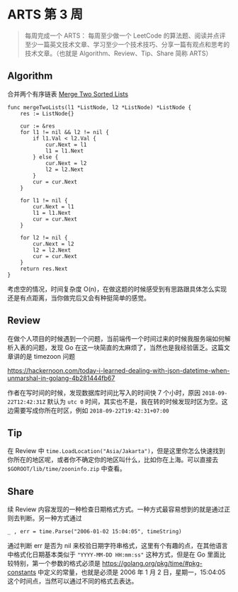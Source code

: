 # ARTS 第 3 周

> 每周完成一个 ARTS： 每周至少做一个 LeetCode 的算法题、阅读并点评至少一篇英文技术文章、学习至少一个技术技巧、分享一篇有观点和思考的技术文章。（也就是 Algorithm、Review、Tip、Share 简称 ARTS）

## Algorithm

合并两个有序链表 [Merge Two Sorted Lists](https://leetcode.com/problems/merge-two-sorted-lists/)

```
func mergeTwoLists(l1 *ListNode, l2 *ListNode) *ListNode {
    res := ListNode{}

    cur := &res
    for l1 != nil && l2 != nil {
        if l1.Val < l2.Val {
            cur.Next = l1
            l1 = l1.Next
        } else {
            cur.Next = l2
            l2 = l2.Next
        }
        cur = cur.Next
    }

    for l1 != nil {
        cur.Next = l1
        l1 = l1.Next
        cur = cur.Next
    }

    for l2 != nil {
        cur.Next = l2
        l2 = l2.Next
        cur = cur.Next
    }
    return res.Next
}
```

考虑空的情况，时间复杂度 O(n)，在做这题的时候感受到有思路跟具体怎么实现还是有点距离，当你做完后又会有种挺简单的感觉。

## Review

在做个人项目的时候遇到一个问题，当前端传一个时间过来的时候我服务端如何解析入表的问题，发现 Go 在这一块简直的太麻烦了，当然也是我经验匮乏。这篇文章讲的是 timezoon 问题

https://hackernoon.com/today-i-learned-dealing-with-json-datetime-when-unmarshal-in-golang-4b281444fb67

作者在写时间的时候，发现数据库时间比写入的时间快 7 个小时，原因 `2018-09-22T12:42:31Z` 默认为 `utc 0` 时间，其实也不是，我在转的时候发现时区为空。这边需要写成你所在时区，例如 `2018-09-22T19:42:31+07:00`

## Tip

在 Review 中 `time.LoadLocation("Asia/Jakarta")`，但是这里你怎么快速找到你所在的地区呢，或者你不确定你的地区叫什么，比如你在上海。可以直接去 `$GOROOT/lib/time/zooninfo.zip` 中查看。

## Share

续 Review 内容发现的一种检查日期格式方式。一种方式最容易想到的就是通过正则去判断。另一种方式通过

```
_ , err = time.Parse("2006-01-02 15:04:05", timeString)
```

通过判断 err 是否为 nil 来校验日期字符串格式，这里有个有趣的点，在其他语言中格式化日期基本类似于 `"YYYY-MM-DD HH:mm:ss"` 这种方式，但是在 Go 里面比较特别，第一个参数的格式必须是 https://golang.org/pkg/time/#pkg-constants 中定义的常量，也就是必须是 2006 年 1 月 2 日，星期一，15:04:05 这个时间点，当然可以通过不同的格式去表达。
